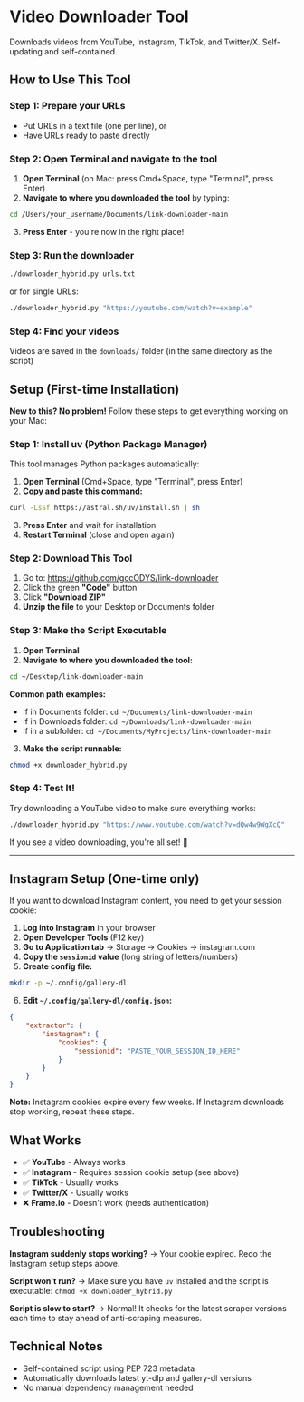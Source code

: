 # Video Downloader Tool

Downloads videos from YouTube, Instagram, TikTok, and Twitter/X. Self-updating and self-contained.

## How to Use This Tool

### Step 1: Prepare your URLs
- Put URLs in a text file (one per line), or
- Have URLs ready to paste directly

### Step 2: Open Terminal and navigate to the tool
1. **Open Terminal** (on Mac: press Cmd+Space, type "Terminal", press Enter)
2. **Navigate to where you downloaded the tool** by typing:
```bash
cd /Users/your_username/Documents/link-downloader-main
```
3. **Press Enter** - you're now in the right place!

### Step 3: Run the downloader
```bash
./downloader_hybrid.py urls.txt
```
or for single URLs:
```bash
./downloader_hybrid.py "https://youtube.com/watch?v=example"
```

### Step 4: Find your videos
Videos are saved in the `downloads/` folder (in the same directory as the script)

## Setup (First-time Installation)

**New to this? No problem!** Follow these steps to get everything working on your Mac:

### Step 1: Install uv (Python Package Manager)
This tool manages Python packages automatically:

1. **Open Terminal** (Cmd+Space, type "Terminal", press Enter)
2. **Copy and paste this command:**
```bash
curl -LsSf https://astral.sh/uv/install.sh | sh
```
3. **Press Enter** and wait for installation
4. **Restart Terminal** (close and open again)

### Step 2: Download This Tool
1. Go to: https://github.com/gccODYS/link-downloader
2. Click the green **"Code"** button
3. Click **"Download ZIP"**
4. **Unzip the file** to your Desktop or Documents folder

### Step 3: Make the Script Executable
1. **Open Terminal**
2. **Navigate to where you downloaded the tool:**
```bash
cd ~/Desktop/link-downloader-main
```
**Common path examples:**
- If in Documents folder: `cd ~/Documents/link-downloader-main`
- If in Downloads folder: `cd ~/Downloads/link-downloader-main`
- If in a subfolder: `cd ~/Documents/MyProjects/link-downloader-main`

3. **Make the script runnable:**
```bash
chmod +x downloader_hybrid.py
```

### Step 4: Test It!
Try downloading a YouTube video to make sure everything works:
```bash
./downloader_hybrid.py "https://www.youtube.com/watch?v=dQw4w9WgXcQ"
```

If you see a video downloading, you're all set! 🎉

---

## Instagram Setup (One-time only)

If you want to download Instagram content, you need to get your session cookie:

1. **Log into Instagram** in your browser
2. **Open Developer Tools** (F12 key)
3. **Go to Application tab** → Storage → Cookies → instagram.com
4. **Copy the `sessionid` value** (long string of letters/numbers)
5. **Create config file:**
```bash
mkdir -p ~/.config/gallery-dl
```
6. **Edit `~/.config/gallery-dl/config.json`:**
```json
{
    "extractor": {
        "instagram": {
            "cookies": {
                "sessionid": "PASTE_YOUR_SESSION_ID_HERE"
            }
        }
    }
}
```

**Note:** Instagram cookies expire every few weeks. If Instagram downloads stop working, repeat these steps.

## What Works

- ✅ **YouTube** - Always works
- ✅ **Instagram** - Requires session cookie setup (see above)
- ✅ **TikTok** - Usually works
- ✅ **Twitter/X** - Usually works  
- ❌ **Frame.io** - Doesn't work (needs authentication)

## Troubleshooting

**Instagram suddenly stops working?**
→ Your cookie expired. Redo the Instagram setup steps above.

**Script won't run?**
→ Make sure you have `uv` installed and the script is executable: `chmod +x downloader_hybrid.py`

**Script is slow to start?**
→ Normal! It checks for the latest scraper versions each time to stay ahead of anti-scraping measures.

## Technical Notes

- Self-contained script using PEP 723 metadata
- Automatically downloads latest yt-dlp and gallery-dl versions
- No manual dependency management needed